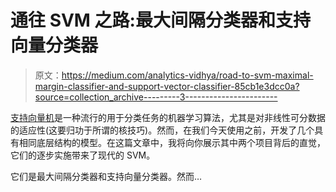 # 通往 SVM 之路:最大间隔分类器和支持向量分类器

> 原文：<https://medium.com/analytics-vidhya/road-to-svm-maximal-margin-classifier-and-support-vector-classifier-85cb1e3dcc0a?source=collection_archive---------3----------------------->

[支持向量机](/swlh/support-vector-machine-from-scratch-ce095a47dc5c)是一种流行的用于分类任务的机器学习算法，尤其是对非线性可分数据的适应性(这要归功于所谓的核技巧)。然而，在我们今天使用之前，开发了几个具有相同底层结构的模型。在这篇文章中，我将向你展示其中两个项目背后的直觉，它们的逐步实施带来了现代的 SVM。

它们是最大间隔分类器和支持向量分类器。然而…